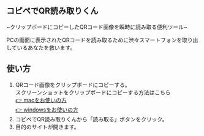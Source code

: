 ## コピペでQR読み取りくん
~クリップボードにコピーしたQRコード画像を瞬時に読み取る便利ツール~

PCの画面に表示されたQRコードを読み取るために渋々スマートフォンを取り出しているあなたを救います。

## 使い方
1. QRコード画像をクリップボードにコピーする。<br>
スクリーンショットをクリップボードにコピーする方法はこちら<br>
[👉 macをお使いの方](https://support.apple.com/ja-jp/HT201361#:~:text=%E3%82%B9%E3%82%AF%E3%83%AA%E3%83%BC%E3%83%B3%E3%82%B7%E3%83%A7%E3%83%83%E3%83%88%E3%82%92%E3%82%AF%E3%83%AA%E3%83%83%E3%83%97%E3%83%9C%E3%83%BC%E3%83%89%E3%81%AB,%E3%81%A9%E3%81%93%E3%81%AB%E3%81%A7%E3%82%82%E3%83%9A%E3%83%BC%E3%82%B9%E3%83%88%E3%81%A7%E3%81%8D%E3%81%BE%E3%81%99%E3%80%82)<br>
[👉 windowsをお使いの方](https://support.microsoft.com/ja-jp/office/%E3%82%A6%E3%82%A3%E3%83%B3%E3%83%89%E3%82%A6%E3%81%BE%E3%81%9F%E3%81%AF%E7%94%BB%E9%9D%A2%E3%81%AE%E5%86%85%E5%AE%B9%E3%82%92%E3%82%B3%E3%83%94%E3%83%BC%E3%81%99%E3%82%8B-98c41969-51e5-45e1-be36-fb9381b32bb7)<br>
2. コピペでQR読み取りくんから「読み取る」ボタンをクリック。
3. 目的のサイトが開きます。